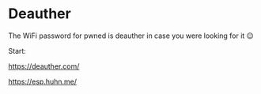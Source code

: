 # Deauther

The WiFi password for pwned is deauther in case you were looking for it 😉

Start:

https://deauther.com/

https://esp.huhn.me/

